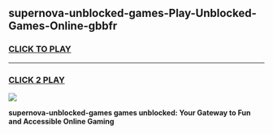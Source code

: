 
## supernova-unblocked-games-Play-Unblocked-Games-Online-gbbfr
<h3>
<a href="https://premium76.site?title=supernova-unblocked-games&ref=25A">CLICK TO PLAY</a></h3>
<hr>

<h3>
<a href="https://premium76.site?title=supernova-unblocked-games&ref=25A">CLICK 2 PLAY</a>
  
</h3>

<a href="https://premium76.site?title=supernova-unblocked-games&ref=25A"><img src="https://clearcache.store/games.png"></a>


**supernova-unblocked-games games unblocked: Your Gateway to Fun and Accessible Online Gaming**
